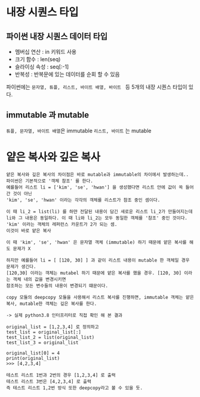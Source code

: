# 내장 시퀀스 타입

## 파이썬 내장 시퀀스 데이터 타입
* 멤버십 연산 : in 키워드 사용
* 크기 함수 : len(seq)
* 슬라이싱 속성 : seq[:-1]
* 반복성 : 반복문에 있는 데이터를 순회 할 수 있음

파이썬에는 `문자열, 튜플, 리스트, 바이트 배열, 바이트 ` 등 5개의 내장 시퀀스 타입이 있다.

## immutable 과 mutable

` 튜플, 문자열, 바이트 배열 `은 immutable 
` 리스트, 바이트 ` 는 mutable

# 얕은 복사와 깊은 복사

    얕은 복사와 깊은 복사의 차이점은 바로 mutable과 immutable의 차이에서 발생하는데..
    파이썬은 기본적으로 '객체 참조' 를 한다.
    예를들어 리스트 li = ['kim', 'se', 'hwan'] 을 생성했다면 리스트 안에 값이 쏙 들어 간 것이 아닌
    'kim', 'se', 'hwan' 이라는 각각의 객체를 리스트가 참조 중인 셈이다.

    이 때 li_2 = list(li) 를 하먄 전달된 내용이 담긴 새로운 리스트 li_2가 만들어지는데 
    li와 그 내용은 동일하다. 이 때 li와 li_2는 모두 동일한 객체를 '참조' 중인 것이다.
    'kim' 이라는 객체의 레퍼런스 카운트가 2가 되는 셈.
    이것이 바로 얕은 복사

    이 때 'kim', 'se', 'hwan' 은 문자열 객체 (immutable) 하기 때문에 얕은 복사를 해도 문제가 X

    하지만 예를들어 li = [ [120, 30] ] 과 같이 리스트 내용이 mutable 한 객체일 경우 문제가 생긴다.
    [120,30] 이라는 객체는 mutabel 하기 때문에 얕은 복사를 했을 경우. [120, 30] 이라는 객체 내의 값을 변경시키면 
    참조하는 모든 변수들의 내용이 변경되기 떄문이다. 

    copy 모듈의 deepcopy 모듈을 사용해서 리스트 복사를 진행하면, immutable 객체는 얕은복사, mutable한 객체는 깊은 복사를 한다.

    -> 실제 python3.8 인터프리터로 직접 확인 해 본 결과

    original_list = [1,2,3,4] 로 정의하고
    test_list = original_list[:]
    test_list_2 = list(original_list)
    test_list_3 = original_list

    original_list[0] = 4 
    print(original_list)
    >>> [4,2,3,4]

    테스트 리스트 1번과 2번의 경우 [1,2,3,4] 로 출력
    테스트 리스트 3번은 [4,2,3,4] 로 출력 
    즉 테스트 리스트 1,2번 방식 또한 deepcopy라고 볼 수 있을 듯.
